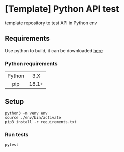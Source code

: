 # [Template] Python API test
template repository to test API in Python env

## Requirements
Use python to build, it can be downloaded [here](https://www.python.org/downloads/)

### Python requirements
<table>
  <tbody>
    <tr>
      <td align="center">Python</td>
      <td align="center">3.X</td>
    </tr>
    <tr>
      <td align="center">pip</td>
      <td align="center">18.1+</td>
    </tr>
  </tbody>
</table>

## Setup
```
python3 -m venv env
source ./env/bin/activate
pip3 install -r requirements.txt
```

### Run tests
```
pytest
```
